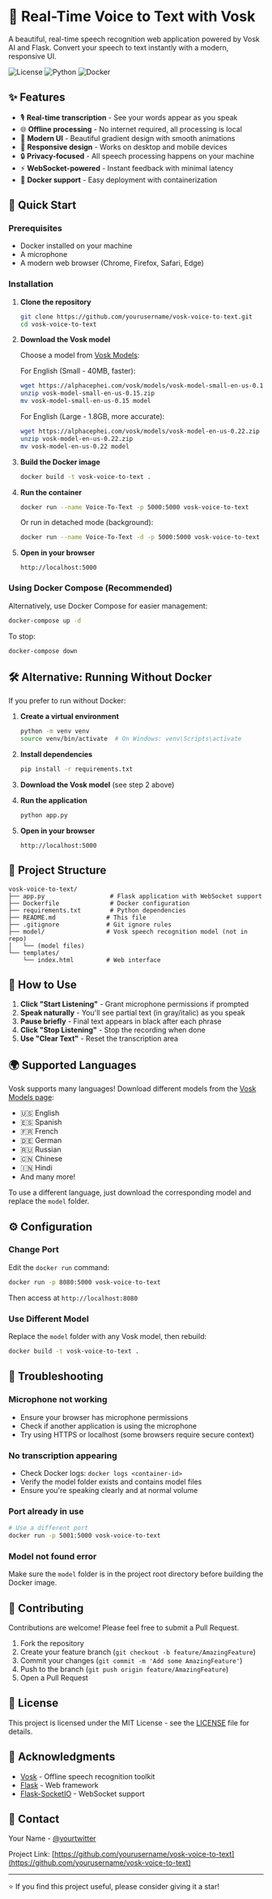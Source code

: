 # 🎤 Real-Time Voice to Text with Vosk

A beautiful, real-time speech recognition web application powered by Vosk AI and Flask. Convert your speech to text instantly with a modern, responsive UI.

![License](https://img.shields.io/badge/license-MIT-blue.svg)
![Python](https://img.shields.io/badge/python-3.9-blue.svg)
![Docker](https://img.shields.io/badge/docker-ready-brightgreen.svg)

## ✨ Features

- 🎙️ **Real-time transcription** - See your words appear as you speak
- 🌐 **Offline processing** - No internet required, all processing is local
- 🎨 **Modern UI** - Beautiful gradient design with smooth animations
- 📱 **Responsive design** - Works on desktop and mobile devices
- 🔒 **Privacy-focused** - All speech processing happens on your machine
- ⚡ **WebSocket-powered** - Instant feedback with minimal latency
- 🐳 **Docker support** - Easy deployment with containerization

## 🚀 Quick Start

### Prerequisites

- Docker installed on your machine
- A microphone
- A modern web browser (Chrome, Firefox, Safari, Edge)

### Installation

1. **Clone the repository**
   ```bash
   git clone https://github.com/yourusername/vosk-voice-to-text.git
   cd vosk-voice-to-text
   ```

2. **Download the Vosk model**
   
   Choose a model from [Vosk Models](https://alphacephei.com/vosk/models):
   
   For English (Small - 40MB, faster):
   ```bash
   wget https://alphacephei.com/vosk/models/vosk-model-small-en-us-0.15.zip
   unzip vosk-model-small-en-us-0.15.zip
   mv vosk-model-small-en-us-0.15 model
   ```
   
   For English (Large - 1.8GB, more accurate):
   ```bash
   wget https://alphacephei.com/vosk/models/vosk-model-en-us-0.22.zip
   unzip vosk-model-en-us-0.22.zip
   mv vosk-model-en-us-0.22 model
   ```

3. **Build the Docker image**
   ```bash
   docker build -t vosk-voice-to-text .
   ```

4. **Run the container**
   ```bash
   docker run --name Voice-To-Text -p 5000:5000 vosk-voice-to-text
   ```
   
   Or run in detached mode (background):
   ```bash
   docker run --name Voice-To-Text -d -p 5000:5000 vosk-voice-to-text
   ```

5. **Open in your browser**
   ```
   http://localhost:5000
   ```

### Using Docker Compose (Recommended)

Alternatively, use Docker Compose for easier management:

```bash
docker-compose up -d
```

To stop:
```bash
docker-compose down
```

## 🛠️ Alternative: Running Without Docker

If you prefer to run without Docker:

1. **Create a virtual environment**
   ```bash
   python -m venv venv
   source venv/bin/activate  # On Windows: venv\Scripts\activate
   ```

2. **Install dependencies**
   ```bash
   pip install -r requirements.txt
   ```

3. **Download the Vosk model** (see step 2 above)

4. **Run the application**
   ```bash
   python app.py
   ```

5. **Open in your browser**
   ```
   http://localhost:5000
   ```

## 📁 Project Structure

```
vosk-voice-to-text/
├── app.py                  # Flask application with WebSocket support
├── Dockerfile              # Docker configuration
├── requirements.txt        # Python dependencies
├── README.md              # This file
├── .gitignore             # Git ignore rules
├── model/                 # Vosk speech recognition model (not in repo)
│   └── (model files)
└── templates/
    └── index.html         # Web interface
```

## 🎯 How to Use

1. **Click "Start Listening"** - Grant microphone permissions if prompted
2. **Speak naturally** - You'll see partial text (in gray/italic) as you speak
3. **Pause briefly** - Final text appears in black after each phrase
4. **Click "Stop Listening"** - Stop the recording when done
5. **Use "Clear Text"** - Reset the transcription area

## 🌍 Supported Languages

Vosk supports many languages! Download different models from the [Vosk Models page](https://alphacephei.com/vosk/models):

- 🇺🇸 English
- 🇪🇸 Spanish
- 🇫🇷 French
- 🇩🇪 German
- 🇷🇺 Russian
- 🇨🇳 Chinese
- 🇮🇳 Hindi
- And many more!

To use a different language, just download the corresponding model and replace the `model` folder.

## ⚙️ Configuration

### Change Port

Edit the `docker run` command:
```bash
docker run -p 8080:5000 vosk-voice-to-text
```

Then access at `http://localhost:8080`

### Use Different Model

Replace the `model` folder with any Vosk model, then rebuild:
```bash
docker build -t vosk-voice-to-text .
```

## 🐛 Troubleshooting

### Microphone not working
- Ensure your browser has microphone permissions
- Check if another application is using the microphone
- Try using HTTPS or localhost (some browsers require secure context)

### No transcription appearing
- Check Docker logs: `docker logs <container-id>`
- Verify the model folder exists and contains model files
- Ensure you're speaking clearly and at normal volume

### Port already in use
```bash
# Use a different port
docker run -p 5001:5000 vosk-voice-to-text
```

### Model not found error
Make sure the `model` folder is in the project root directory before building the Docker image.

## 🤝 Contributing

Contributions are welcome! Please feel free to submit a Pull Request.

1. Fork the repository
2. Create your feature branch (`git checkout -b feature/AmazingFeature`)
3. Commit your changes (`git commit -m 'Add some AmazingFeature'`)
4. Push to the branch (`git push origin feature/AmazingFeature`)
5. Open a Pull Request

## 📝 License

This project is licensed under the MIT License - see the [LICENSE](LICENSE) file for details.

## 🙏 Acknowledgments

- [Vosk](https://alphacephei.com/vosk/) - Offline speech recognition toolkit
- [Flask](https://flask.palletsprojects.com/) - Web framework
- [Flask-SocketIO](https://flask-socketio.readthedocs.io/) - WebSocket support

## 📧 Contact

Your Name - [@yourtwitter](https://twitter.com/yourtwitter)

Project Link: [https://github.com/yourusername/vosk-voice-to-text](https://github.com/yourusername/vosk-voice-to-text)

---

⭐ If you find this project useful, please consider giving it a star!